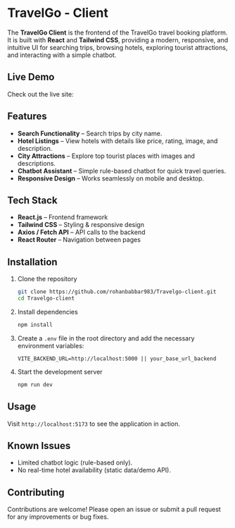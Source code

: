 # TravelGo - Client

The **TravelGo Client** is the frontend of the TravelGo travel booking platform.  
It is built with **React** and **Tailwind CSS**, providing a modern, responsive, and intuitive UI for searching trips, browsing hotels, exploring tourist attractions, and interacting with a simple chatbot.

## Live Demo

Check out the live site: 

## Features

- **Search Functionality** – Search trips by city name.  
- **Hotel Listings** – View hotels with details like price, rating, image, and description.  
- **City Attractions** – Explore top tourist places with images and descriptions.  
- **Chatbot Assistant** – Simple rule-based chatbot for quick travel queries.  
- **Responsive Design** – Works seamlessly on mobile and desktop.
  
## Tech Stack

- **React.js** – Frontend framework  
- **Tailwind CSS** – Styling & responsive design  
- **Axios / Fetch API** – API calls to the backend  
- **React Router** – Navigation between pages

## Installation

1. Clone the repository
    ```bash
    git clone https://github.com/rohanbabbar983/Travelgo-client.git
    cd Travelgo-client
    ```

2. Install dependencies
    ```bash
    npm install
    ```

3. Create a `.env` file in the root directory and add the necessary environment variables:
    ```env
    VITE_BACKEND_URL=http://localhost:5000 || your_base_url_backend
    ```

4. Start the development server
    ```bash
    npm run dev
    ```

## Usage

Visit `http://localhost:5173` to see the application in action.

## Known Issues

- Limited chatbot logic (rule-based only).
- No real-time hotel availability (static data/demo API).

## Contributing

Contributions are welcome! Please open an issue or submit a pull request for any improvements or bug fixes.

